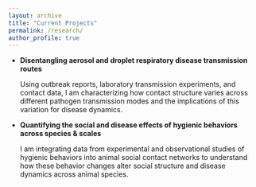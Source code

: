 ```yaml
---
layout: archive
title: "Current Projects"
permalink: /research/
author_profile: true
---
```


<!-- add photos!!!! -->
<ul>

<li> <b> Disentangling aerosol and droplet respiratory disease transmission routes </b> 

Using outbreak reports, laboratory transmission experiments, and contact data, I am characterizing how contact structure varies across different pathogen transmission modes and the implications of this variation for disease dynamics. </li>

<li> <b> Quantifying the social and disease effects of hygienic behaviors across species & scales </b> 

I am integrating data from experimental and observational studies of hygienic behaviors into animal social contact networks to understand how these behavior changes alter social structure and disease dynamics across animal species.  </li>

<!-- ![](/images/profile.png) -->

</ul>